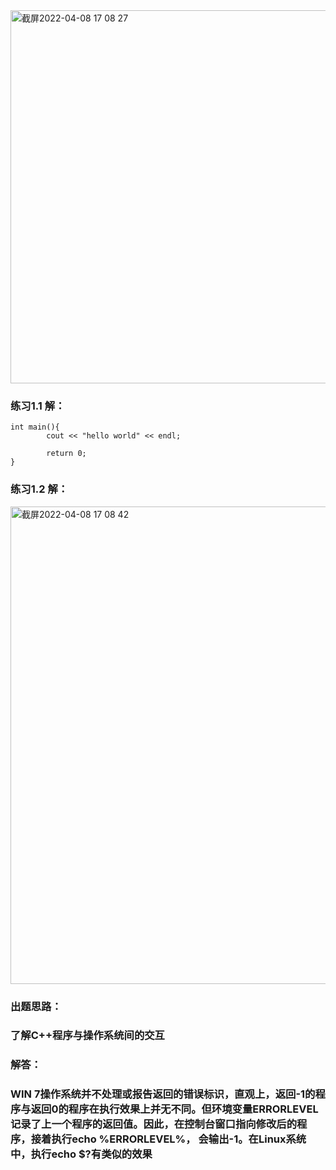 <img width="597" alt="截屏2022-04-08 17 08 27" src="https://user-images.githubusercontent.com/87348327/162404052-b893b05f-eacd-4bde-b3a1-edd5b63888ae.png">


### 练习1.1 解：

```
int main(){
		cout << "hello world" << endl;
		
		return 0;
}
```



### 练习1.2 解：

<img width="764" alt="截屏2022-04-08 17 08 42" src="https://user-images.githubusercontent.com/87348327/162404090-72dad477-97af-438b-98f1-7e533b4a285d.png">


### 出题思路：

### 了解C++程序与操作系统间的交互

### 解答：

### WIN 7操作系统并不处理或报告返回的错误标识，直观上，返回-1的程序与返回0的程序在执行效果上并无不同。但环境变量ERRORLEVEL记录了上一个程序的返回值。因此，在控制台窗口指向修改后的程序，接着执行echo %ERRORLEVEL%， 会输出-1。在Linux系统中，执行echo $?有类似的效果
